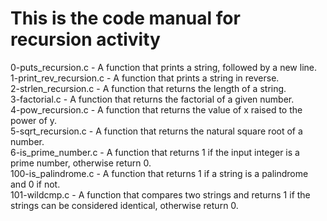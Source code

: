 # This is the code manual for recursion activity  
0-puts_recursion.c - A function that prints a string, followed by a new line.  
1-print_rev_recursion.c - A function that prints a string in reverse.  
2-strlen_recursion.c - A function that returns the length of a string.  
3-factorial.c - A function that returns the factorial of a given number.  
4-pow_recursion.c - A function that returns the value of x raised to the power of y.  
5-sqrt_recursion.c - A function that returns the natural square root of a number.  
6-is_prime_number.c - A function that returns 1 if the input integer is a prime number, otherwise return 0.  
100-is_palindrome.c - A function that returns 1 if a string is a palindrome and 0 if not.  
101-wildcmp.c - A function that compares two strings and returns 1 if the strings can be considered identical, otherwise return 0.